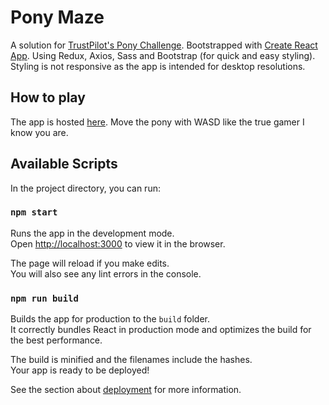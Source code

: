 # Pony Maze
A solution for [TrustPilot's Pony Challenge](https://ponychallenge.trustpilot.com/api-docs/index.html).
Bootstrapped with [Create React App](https://github.com/facebook/create-react-app). Using Redux, Axios, Sass and Bootstrap (for quick and easy styling). Styling is not responsive as the app is intended for desktop resolutions.

## How to play
The app is hosted [here](https://pony.secret.fish). Move the pony with WASD like the true gamer I know you are.

## Available Scripts

In the project directory, you can run:

### `npm start`

Runs the app in the development mode.<br>
Open [http://localhost:3000](http://localhost:3000) to view it in the browser.

The page will reload if you make edits.<br>
You will also see any lint errors in the console.

### `npm run build`

Builds the app for production to the `build` folder.<br>
It correctly bundles React in production mode and optimizes the build for the best performance.

The build is minified and the filenames include the hashes.<br>
Your app is ready to be deployed!

See the section about [deployment](https://facebook.github.io/create-react-app/docs/deployment) for more information.